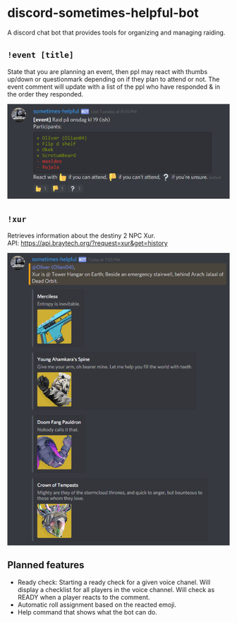# discord-sometimes-helpful-bot
A discord chat bot that provides tools for organizing and managing raiding.


## `!event [title]`

State that you are planning an event, then ppl may react with thumbs up/down or questionmark depending on if they plan to attend or not. The event comment will update with a list of the ppl who have responded & in the order they responded.

![](assets/event2.png)

## `!xur`

Retrieves information about the destiny 2 NPC Xur. <br>
API: https://api.braytech.org/?request=xur&get=history

![](assets/xur.png)


## Planned features

* Ready check: Starting a ready check for a given voice chanel. Will display a checklist for all players in the voice channel. Will check as READY when a player reacts to the comment.
* Automatic roll assignment based on the reacted emoji. 
* Help command that shows what the bot can do.
